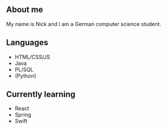 ## About me
My name is Nick and I am a German computer science student.

## Languages
- HTML/CSS/JS
- Java
- PL/SQL
- (Python)

## Currently learning
- React
- Spring
- Swift
<!---
itsTrenzen/itsTrenzen is a ✨ special ✨ repository because its `README.md` (this file) appears on your GitHub profile.
You can click the Preview link to take a look at your changes.
--->
